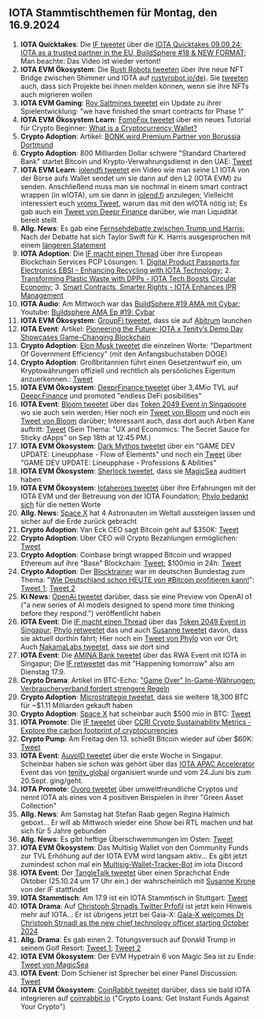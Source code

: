 ## IOTA Stammtischthemen für Montag, den 16.9.2024

1. **IOTA Quicktakes**: Die [IF tweetet](https://x.com/iota/status/1833173520093683759) über die [IOTA Quicktakes 09.09.24: IOTA as a trusted partner in the EU, BuildSphere #18 & NEW FORMAT](https://www.youtube.com/watch?v=yJmKmiz8B4A); Man beachte: Das Video ist wieder vertont!
2. **IOTA EVM Ökosystem**: Die [Rusti Robots tweeten](https://x.com/RustyRobotCC/status/1833370866132152799) über ihre neue NFT Bridge zwischen Shimmer und IOTA auf [rustyrobot.io/de)](https://www.rustyrobot.io/de). Sie [tweeten](https://x.com/RustyRobotCC/status/1833371220445970458) auch, dass sich Projekte bei ihnen melden können, wenn sie ihre NFTs auch migrieren wollen
3. **IOTA EVM Gaming**: [Roy Saltmines tweetet](https://x.com/SaltminesRoy/status/1833386151220269481) ein Update zu ihrer Spielentwicklung: "we have finished the smart contracts for Phase 1"
4. **IOTA EVM Ökosystem Learn**: [FomoFox tweetet](https://x.com/FOMO_Fox/status/1833475515564376274) über ein neues Tutorial für Crypto Beginner: [What is a Cryptocurrency Wallet?](https://fomofox.info/education/understanding-cryptocurrency-wallets/)
5. **Crypto Adoption**: Artikel: [BONK wird Premium Partner von Borussia Dortmund](https://www.btc-echo.de/schlagzeilen/dortmund-im-memecoin-fieber-bonk-wird-partner-des-bvb-191536/)
6. **Crypto Adoption**: 800 Milliarden Dollar schwere "Standard Chartered Bank" startet Bitcoin und Krypto-Verwahrungsdienst in den UAE: [Tweet](https://x.com/BitcoinMagazine/status/1833609345868661125)
7. **IOTA EVM Learn**: [iolendfi tweetet](https://x.com/iolendfi/status/1833601066660679682) ein Video wie man seine L1 IOTA von der Börse aufs Wallet sendet um sie dann auf den L2 (IOTA EVM) zu senden. Anschließend muss man sie nochmal in einem smart contract wrappen (in wIOTA), um sie dann in [iolend.fi](https://www.iolend.fi/markets) anzulegen; Vielleicht interessiert euch [vroms Tweet](https://x.com/Vrom14286662/status/1833623671992201587), warum das mit den wIOTA nötig ist; Es gab auch ein [Tweet von Deepr Finance](https://x.com/DeeprFinance/status/1833866633527300423) darüber, wie man Liquidität bereit stellt
8. **Allg. News**: Es gab eine [Fernsehdebatte zwischen Trump und Harris](); Nach der Debatte hat sich Taylor Swift für K. Harris ausgesprochen mit einem [längeren Statement](https://x.com/wallstreetbets/status/1833705234457071725)
9. **IOTA Adoption**: Die [IF macht einen Thread](https://x.com/iota/status/1833837901215338601) über ihre European Blockchain Services PCP Lösungen: 1. [Digital Product Passports for Electronics EBSI - Enhancing Recycling with IOTA Technology](https://blog.iota.org/dpp-for-electronics-iota/); 2. [Transforming Plastic Waste with DPPs - IOTA Tech Boosts Circular Economy](https://blog.iota.org/dpp-plastics-iota/); 3. [Smart Contracts, Smarter Rights - IOTA Enhances IPR Management](https://blog.iota.org/ipr-management-iota/)
10. **IOTA Audio**: Am Mittwoch war das [BuildSphere #19 AMA mit Cybar](https://x.com/iota/status/1833868098887147868); Youtube: [Buildsphere AMA Ep #19: Cybar](https://www.youtube.com/watch?v=dNrjBAIdBMk)
11. **IOTA EVM Ökosystem**:  [GroupFi tweetet](https://x.com/groupfi_ai/status/1833855714038563194), dass sie auf [Abitrum](https://x.com/arbitrum) launchen
12. **IOTA Event**: Artikel: [Pioneering the Future: IOTA x Tenity’s Demo Day Showcases Game-Changing Blockchain](https://cryptonewsfocus.com/pioneering-the-future-iota-x-tenitys-demo-day-showcases-game-changing-blockchain-projects/)
13. **Crypto Adoption**: [Elon Musk tweetet](https://x.com/elonmusk/status/1834104386303520822) die einzelnen Worte: "Department Of Government Efficiency" (mit den Anfangsbuchstaben DOGE)
14. **Crypto Adoption**: Großbritannien führt einen Gesetzentwurf ein, um Kryptowährungen offiziell und rechtlich als persönliches Eigentum anzuerkennen.: [Tweet](https://x.com/wallstreetbets/status/1833907716047430010)
15. **IOTA EVM Ökosystem**: [DeeprFinance tweetet](https://x.com/DeeprFinance/status/1833889041386811421) über 3,4Mio TVL auf [Deepr.Finance](deepr.finance) und promoted "endless DeFi posibilities"
16. **IOTA Event**: [Bloom tweetet](https://x.com/bloomwalletio/status/1833923149416513766) über das [Token 2049 Event in Singapoore](https://x.com/token2049) wo sie auch sein werden; Hier noch ein [Tweet von Bloom](https://x.com/bloomwalletio/status/1834217867220582866) und noch ein [Tweet von Bloom](https://x.com/bloomwalletio/status/1834564634206224876) darüber; Interessant auch, dass dort auch Arben Kane auftritt: [Tweet](https://x.com/token2049/status/1834192956389216585) (Sein Thema: "UX and Economics: The Secret Sauce for Sticky dApps” on Sep 18th at 12:45 PM.)
17. **IOTA EVM Ökosystem**: [Dark Mythos tweetet](https://x.com/DarkMythosIOTA/status/1834128987083120953) über ein "GAME DEV UPDATE: Lineupphase - Flow of Elements" und noch ein [Tweet](https://x.com/DarkMythosIOTA/status/1835572755401494691) über "GAME DEV UPDATE: Lineupphase - Professions & Abilities"
18. **IOTA EVM Ökosystem**: [Sherlock tweetet](https://x.com/sherlockdefi/status/1833933718303498683), dass sie [MagicSea](https://x.com/MagicSeaDEX) auditiert haben
19. **IOTA EVM Ökosystem**: [Iotaheroes tweetet](https://x.com/IotaHeroes/status/1834173956116390318) über ihre Erfahrungen mit der IOTA EVM und der Betreuung von der IOTA Foundation; [Phylo bedankt sich](https://x.com/PhyloIota/status/1834176113754751160) für die netten Worte
20. **Allg. News**: [Space X](https://x.com/SpaceX) hat 4 Astronauten im Weltall aussteigen lassen und sicher auf die Erde zurück gebracht
21. **Crypto Adoption**: Van Eck CEO sagt Bitcoin geht auf $350K: [Tweet](https://x.com/Vivek4real_/status/1834345582388744418)
22. **Crypto Adoption**: Uber CEO will Crypto Bezahlungen ermöglichen: [Tweet](https://x.com/bitcoinlfgo/status/1834159097559580853)
23. **Crypto Adoption**: Coinbase bringt wrapped Bitcoin und wrapped Ethereum auf ihre "Base" Blockchain: [Tweet](https://x.com/bitcoinlfgo/status/1834215693736165816); $100mio in 24h: [Tweet](https://x.com/tomwanhh/status/1834332049379049926)
24. **Crypto Adoption**: Der [Blocktrainer](https://x.com/blocktrainer) war im deutschen Bundestag zum Thema: "[Wie Deutschland schon HEUTE von #Bitcoin profitieren kann!](https://www.blocktrainer.de/blog/wie-deutschland-heute-schon-von-bitcoin-profitieren-kann)": [Tweet 1](https://x.com/blocktrainer/status/1834286610676154484); [Tweet 2](https://x.com/blocktrainer/status/1834333913931563334)
25. **Ki News**: [OpenAi tweetet](https://x.com/OpenAI/status/1834278217626317026) darüber, dass sie eine Preview von OpenAI o1 ("a new series of AI models designed to spend more time thinking before they respond.") veröffentlicht haben
26. **IOTA Event**: Die [IF macht einen Thread](https://x.com/iota/status/1834532483028636097) über das [Token 2049 Event in Singapur](https://x.com/token2049); [Phylo retweetet](https://x.com/PhyloIota/status/1834544140199313778) das und auch [Susanne tweetet](https://x.com/SusanneKrone/status/1834624465541468661) davon, dass sie aktuell dorthin fährt; Hier noch ein [Tweet von Phylo](https://x.com/PhyloIota/status/1835594958171971935) von vor Ort; Auch [NakamaLabs tweetet](https://x.com/Nakama_Labs/status/1835641232061575440), dass sie dort sind
27. **IOTA Event**: Die [AMINA Bank tweetet](https://x.com/AMINABankGlobal/status/1834560450337386851) über das RWA Event mit IOTA in Singapur; Die [IF retweetet](https://x.com/iota/status/1835561150508917150) das mit "Happening tomorrow" also am Dienstag 17.9.
28. **Crypto Drama**: Artikel im BTC-Echo: ["Game Over" In-Game-Währungen: Verbraucherverband fordert strengere Regeln](https://www.btc-echo.de/schlagzeilen/in-game-waehrungen-verbraucherverband-fordert-strengere-regeln-191709/)
29. **Crypto Adoption**: [Microstrategie tweetet](https://x.com/saylor/status/1834564555944481227), dass sie weitere 18,300 BTC für ~$1.11 Milliarden gekauft haben
30. **Crypto Adoption**: [Space X](https://x.com/SpaceX) hat scheinbar auch $500 mio in BTC: [Tweet](https://x.com/Vivek4real_/status/1834869969584054348)
31. **IOTA Promote**: Die [IF tweetet](https://x.com/iota/status/1834592873389449518) über [CCRI Crypto Sustainability Metrics - Explore the carbon footprint of cryptocurrencies](https://indices.carbon-ratings.com/)
32. **Crypto Pump**: Am Freitag den 13. schießt Bitcoin wieder auf über $60K: [Tweet](https://x.com/hoss_crypto/status/1834697754712719684)
33. **IOTA Event**: [AuvoID tweetet](https://x.com/AuvoDigital/status/1835210481579217073) über die erste Woche in Singapur. Scheinbar haben sie schon was gehört über das [IOTA APAC Accelerator](https://www.tenity.com/programs/iota-apac-accelerator) Event das von [tenity_global](https://twitter.com/tenity_global) organisiert wurde und vom 24.Juni bis zum 20.Sept. ging/geht.
34. **IOTA Promote**: [Ovoro tweetet](https://x.com/AppOvoro/status/1834532485025210427) über umweltfreundliche Cryptos und nennt IOTA als eines von 4 positiven Beispielen in ihrer "Green Asset Collection" 
35. **Allg. News**: Am Samstag hat Stefan Raab gegen Regina Halmich geboxt... Er will ab Mittwoch wieder eine Show bei RTL machen und hat sich für 5 Jahre gebunden
36. **Allg. News**: Es gibt heftige Überschwemmungen im Osten: [Tweet](https://x.com/NurderK/status/1835227703303172113)
37. **IOTA EVM Ökosystem**: Das Multisig Wallet von den Community Funds zur TVL Erhöhung auf der IOTA EVM wird langsam aktiv... Es gibt jetzt zumindest schon mal ein [Multisig-Wallet-Tracker-Bot](https://discord.com/channels/397872799483428865/1284022214420729856/1284060362995666994) im iota Discord
38. **IOTA Event**: Der [TangleTalk tweetet](https://x.com/tangle_talk/status/1835253045069750646) über einen Sprachchat Ende Oktober (25.10.24 um 17 Uhr ein.) der wahrscheinlich mit [Susanne Krone](https://twitter.com/SusanneKrone) von der IF stattfindet
39. **IOTA Stammtisch**: Am 17.9 ist ein IOTA Stammtisch in Stuttgart: [Tweet](https://x.com/tangle_talk/status/1835326909850304707)
40. **IOTA Drama**: Auf [Christoph Strnadls Twitter Prfofil](https://twitter.com/archimate) ist jetzt kein Hinweis mehr auf IOTA... Er ist übrigens jetzt bei Gaia-X: [Gaia-X welcomes Dr Christoph Strnadl as the new chief technology officer starting October 2024](https://gaia-x.eu/news-press/gaia-x-welcomes-dr-christoph-strnadl-as-new-chief-technology-officer-starting-october-2024/)
41. **Allg. Drama**: Es gab einen 2. Tötungsversuch auf Donald Trump in seinem Golf Resort: [Tweet 1](https://x.com/Huberton/status/1835430105989947891); [Tweet 2](https://x.com/Huberton/status/1835465495706833179)
42. **IOTA EVM Ökosystem**: Der EVM Hypetrain 6 von Magic Sea ist zu Ende: [Tweet von MagicSea](https://x.com/MagicSeaDEX/status/1835598883478450502)
43. **IOTA Event**: Dom Schiener ist Sprecher bei einer Panel Discussion: [Tweet](https://x.com/iota/status/1835649850009850345)
44. **IOTA EVM Ökosystem**: [CoinRabbit tweetet](https://x.com/CoinRabbitLoans/status/1835650091664703618) darüber, dass sie bald IOTA integrieren auf [coinrabbit.io](https://coinrabbit.io/?referral=fromTwitterProjects) ("Crypto Loans: Get Instant Funds Against Your Crypto")
